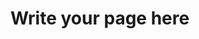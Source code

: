 <!--
.. title: About
.. slug: about
.. date: 2023-07-12 14:08:54 UTC+02:00
.. tags:
.. category:
.. link:
.. description:
.. type: text
.. author: Ivan Prytula
-->

# Write your page here
